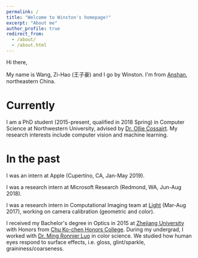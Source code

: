 ```yaml
---
permalink: /
title: "Welcome to Winston's homepage!"
excerpt: "About me"
author_profile: true
redirect_from: 
  - /about/
  - /about.html
---
```


Hi there,

My name is Wang, Zi-Hao (王子豪) and I go by Winston. I'm from [Anshan](https://www.google.com/maps/place/Anshan,+Liaoning,+China/@41.1163422,122.866278,11z/data=!3m1!4b1!4m5!3m4!1s0x5e28b5d159b26c5d:0x7c815864a47d5bd9!8m2!3d41.108647!4d122.994329), northeastern China.

Currently
======
I am a PhD student (2015-present, qualified in 2018 Spring) in Computer Science at Northwestern University, advised by [Dr. Ollie Cossairt](http://compphotolab.northwestern.edu/people/oliver-ollie-cossairt/). My research interests include computer vision and machine learning. 

In the past
======
I was an intern at Apple (Cupertino, CA, Jan-May 2019).

I was a research intern at Microsoft Research (Redmond, WA, Jun-Aug 2018). 

I was a research intern in Computational Imaging team at [Light](http://www.light.co) (Mar-Aug 2017), working on camera calibration (geometric and color).

I received my Bachelor's degree in Optics in 2015 at [Zhejiang University](http://www.zju.edu.cn/english/) with Honors from [Chu Ko-chen Honors College](https://en.wikipedia.org/wiki/Chu_Kochen_Honors_College,_Zhejiang_University). During my undergrad, I worked with [Dr. Ming Ronnier Luo](https://scholar.google.com.hk/citations?user=iQ17HxkAAAAJ&hl=en) in color science. We studied how human eyes respond to surface effects, i.e. gloss, glint/sparkle, graininess/coarseness.

